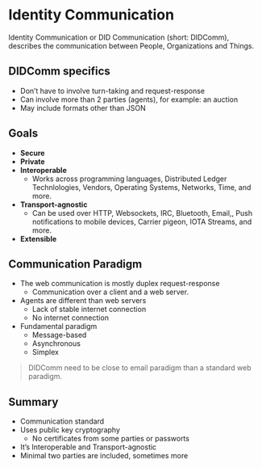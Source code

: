 # Identity Communication

Identity Communication or DID Communication (short: DIDComm), describes the communication between People, Organizations and Things.


## DIDComm specifics
- Don’t have to involve turn-taking and request-response
- Can involve more than 2 parties (agents), for example: an auction
- May include formats other than JSON

## Goals 
- **Secure**
- **Private**
- **Interoperable**
    - Works across programming languages, Distributed Ledger Technlologies, Vendors, Operating Systems, Networks, Time, and more.
- **Transport-agnostic**
    - Can be used over HTTP, Websockets, IRC, Bluetooth, Email,, Push notifications to mobile devices, Carrier pigeon, IOTA Streams, and more.
- **Extensible**

## Communication Paradigm

- The web communication is mostly duplex request-response 
    - Communication over a client and a web server.
- Agents are different than web servers
    - Lack of stable internet connection
    - No internet connection
- Fundamental paradigm
    - Message-based
    - Asynchronous
    - Simplex
> DIDComm need to be close to email paradigm than a standard web paradigm.

## Summary
- Communication standard
- Uses public key cryptography
    - No certificates from some parties or passworts
- It’s Interoperable and Transport-agnostic
- Minimal two parties are included, sometimes more
